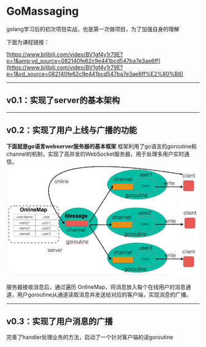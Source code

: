 # GoMassaging

golang学习后的初次项目实战，也是第一次做项目，为了加强自身的理解

下面为课程链接：

[https://www.bilibili.com/video/BV1gf4y1r79E?p=1&amp;vd_source=082140fe62c9e441bcd547ba7e3ae6ff](https://www.bilibili.com/video/BV1gf4y1r79E?p=1&vd_source=082140fe62c9e441bcd547ba7e3ae6ff%E2%80%B8)

---

## v0.1：实现了server的基本架构

---

## v0.2：实现了用户上线与广播的功能

**下面就是go语言webserver服务器的基本框架**
框架利用了go语言的goroutine和channel的机制，实现了高并发的WebSocket服务器，用于处理多用户实时通信。
![image](https://github.com/Cliford-Sun/GoMassaging/blob/main/WebServer.png)

服务器接收消息后，通过遍历 OnlineMap，将消息放入每个在线用户的消息通道，用户goroutine从通道读取消息并发送给对应的客户端，实现消息的广播。

---

## v0.3：实现了用户消息的广播

完善了handler处理业务的方法，启动了一个针对客户端的读goroutine

